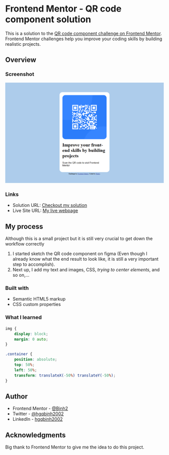 # Frontend Mentor - QR code component solution

This is a solution to the [QR code component challenge on Frontend Mentor](https://www.frontendmentor.io/challenges/qr-code-component-iux_sIO_H). Frontend Mentor challenges help you improve your coding skills by building realistic projects. 

## Overview

### Screenshot

![](./screenshot.jpg)

### Links

- Solution URL: [Checkout my solution](https://github.com/Binh2/qr-code-component)
- Live Site URL: [My live webpage](https://binh2.github.io/qr-code-component/)

## My process

Although this is a small project but it is still very crucial to get down the workflow correctly

1. I started sketch the QR code component on figma (Even though I already know what the end result to look like, it is still a very important step to accomplish).
2. Next up, I add my text and images, CSS, *trying to center elements*, and so on,... 

### Built with

- Semantic HTML5 markup
- CSS custom properties

### What I learned

```css
img {
	display: block;
	margin: 0 auto;
}
```

```css
.container {
	position: absolute;
	top: 50%;
	left: 50%;
	transform: translateX(-50%) translateY(-50%);
}
```

## Author

- Frontend Mentor - [@Binh2](https://www.frontendmentor.io/profile/Binh2)
- Twitter - [@hgqbinh2002](https://twitter.com/hgqbinh2002)
- LinkedIn - [hgqbinh2002](https://www.linkedin.com/in/hgqbinh2002/)

## Acknowledgments

Big thank to Frontend Mentor to give me the idea to do this project.





